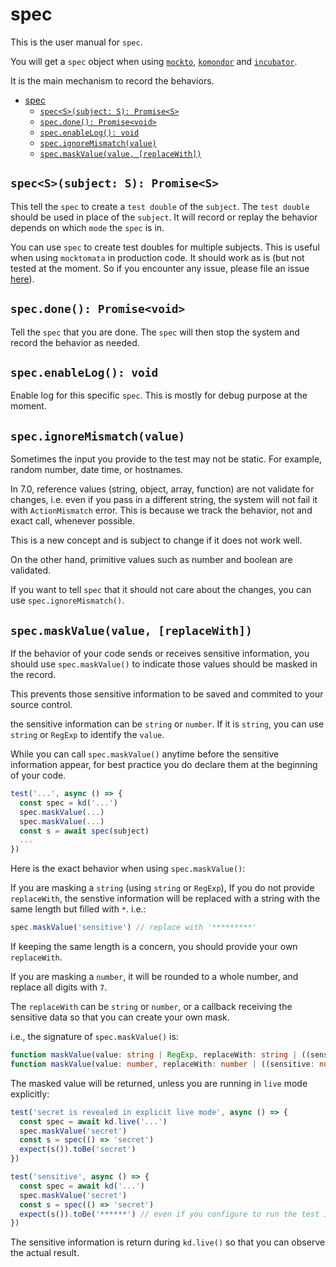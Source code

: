 # spec

This is the user manual for `spec`.

You will get a `spec` object when using [`mockto`](./mockto.md), [`komondor`](./komondor.md) and [`incubator`](./incubator.md).

It is the main mechanism to record the behaviors.

- [spec](#spec)
  - [`spec<S>(subject: S): Promise<S>`](#specssubject-s-promises)
  - [`spec.done(): Promise<void>`](#specdone-promisevoid)
  - [`spec.enableLog(): void`](#specenablelog-void)
  - [`spec.ignoreMismatch(value)`](#specignoremismatchvalue)
  - [`spec.maskValue(value, [replaceWith])`](#specmaskvaluevalue-replacewith)

## `spec<S>(subject: S): Promise<S>`

This tell the `spec` to create a `test double` of the `subject`.
The `test double` should be used in place of the `subject`.
It will record or replay the behavior depends on which `mode` the `spec` is in.

You can use `spec` to create test doubles for multiple subjects.
This is useful when using `mocktomata` in production code.
It should work as is (but not tested at the moment. So if you encounter any issue, please file an issue [here](https://github.com/mocktomata/mocktomata/issues)).

## `spec.done(): Promise<void>`

Tell the `spec` that you are done.
The `spec` will then stop the system and record the behavior as needed.

## `spec.enableLog(): void`

Enable log for this specific `spec`.
This is mostly for debug purpose at the moment.

## `spec.ignoreMismatch(value)`

Sometimes the input you provide to the test may not be static.
For example, random number, date time, or hostnames.

In 7.0, reference values (string, object, array, function) are not validate for changes,
i.e. even if you pass in a different string, the system will not fail it with `ActionMismatch` error.
This is because we track the behavior, not and exact call, whenever possible.

This is a new concept and is subject to change if it does not work well.

On the other hand, primitive values such as number and boolean are validated.

If you want to tell `spec` that it should not care about the changes,
you can use `spec.ignoreMismatch()`.

## `spec.maskValue(value, [replaceWith])`

If the behavior of your code sends or receives sensitive information,
you should use `spec.maskValue()` to indicate those values should be masked in the record.

This prevents those sensitive information to be saved and commited to your source control.

the sensitive information can be `string` or `number`.
If it is `string`, you can use `string` or `RegExp` to identify the `value`.

While you can call `spec.maskValue()` anytime before the sensitive information appear,
for best practice you do declare them at the beginning of your code.

```ts
test('...', async () => {
  const spec = kd('...')
  spec.maskValue(...)
  spec.maskValue(...)
  const s = await spec(subject)
  ...
})
```

Here is the exact behavior when using `spec.maskValue()`:

If you are masking a `string` (using `string` or `RegExp`),
If you do not provide `replaceWith`,
the senstive information will be replaced with a string with the same length but filled with `*`. i.e.:

```ts
spec.maskValue('sensitive') // replace with '*********'
```

If keeping the same length is a concern, you should provide your own `replaceWith`.

If you are masking a `number`,
it will be rounded to a whole number, and replace all digits with `7`.

The `replaceWith` can be `string` or `number`,
or a callback receiving the sensitive data so that you can create your own mask.

i.e., the signature of `spec.maskValue()` is:

```ts
function maskValue(value: string | RegExp, replaceWith: string | ((sensitive: string) => string)): void
function maskValue(value: number, replaceWith: number | ((sensitive: number) => number)): void
```

The masked value will be returned, unless you are running in `live` mode explicitly:

```ts
test('secret is revealed in explicit live mode', async () => {
  const spec = await kd.live('...')
  spec.maskValue('secret')
  const s = spec(() => 'secret')
  expect(s()).toBe('secret')
})

test('sensitive', async () => {
  const spec = await kd('...')
  spec.maskValue('secret')
  const s = spec(() => 'secret')
  expect(s()).toBe('******') // even if you configure to run the test in live mode
})
```

The sensitive information is return during `kd.live()` so that you can observe the actual result.
